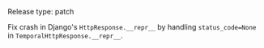 Release type: patch

Fix crash in Django's `HttpResponse.__repr__` by handling `status_code=None` in `TemporalHttpResponse.__repr__`.
